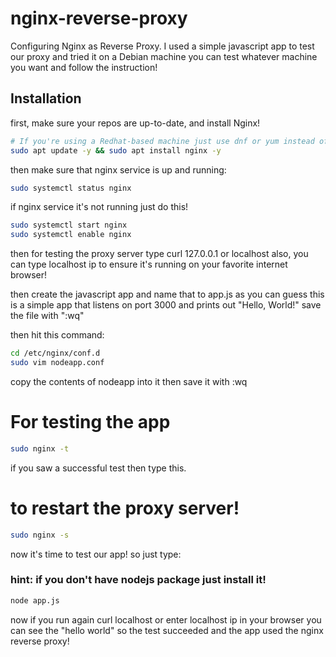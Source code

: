 # nginx-reverse-proxy

Configuring Nginx as Reverse Proxy.
I used a simple javascript app to test our proxy and tried it on a Debian machine you can test whatever machine you want and follow the instruction!

## Installation

first, make sure your repos are up-to-date, and install Nginx!

```bash
# If you're using a Redhat-based machine just use dnf or yum instead of apt
sudo apt update -y && sudo apt install nginx -y
```
then make sure that nginx service is up and running:
```bash
sudo systemctl status nginx
```
if nginx service it's not running just do this!
```bash
sudo systemctl start nginx
sudo systemctl enable nginx 
```
then for testing the proxy server type curl 127.0.0.1 or localhost
also, you can type localhost ip to ensure it's running on your favorite internet browser!

then create the javascript app and name that to app.js
as you can guess this is a simple app that listens on port 3000 and prints out "Hello, World!" save the file with ":wq"

then hit this command:
```bash
cd /etc/nginx/conf.d
sudo vim nodeapp.conf
```
copy the contents of nodeapp into it then save it with :wq

# For testing the app
```bash
sudo nginx -t
```
if you saw a successful test then type this.

# to restart the proxy server!
```bash
sudo nginx -s
```
now it's time to test our app! so just type:

### hint: if you don't have nodejs package just install it!
```bash
node app.js
```
now if you run again curl localhost or enter localhost ip in your browser you can see the "hello world" so the test succeeded and the app used the nginx reverse proxy!
